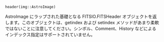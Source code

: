 ```
header(img::AstroImage)
```

AstroImage にラップされた基礎となる FITSIO.FITSHeader オブジェクトを返します。このオブジェクトは、getindex および setindex メソッドがあまり柔軟ではないことに注意してください。シンボル、Comment、History などによるインデックス指定はサポートされていません。
